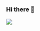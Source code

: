 ### Hi there 👋

<a href="https://github.com/anuraghazra/github-readme-stats">
  <img align="center" src="https://github-readme-stats.vercel.app/api/top-langs/?username=jinzhe&langs_count=3&hide_title=true&hide_border=true" />
</a>
